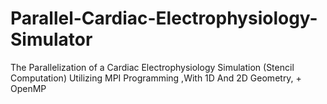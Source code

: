 # Parallel-Cardiac-Electrophysiology-Simulator
The Parallelization of a Cardiac Electrophysiology Simulation (Stencil Computation) Utilizing MPI Programming ,With 1D And 2D Geometry, + OpenMP
